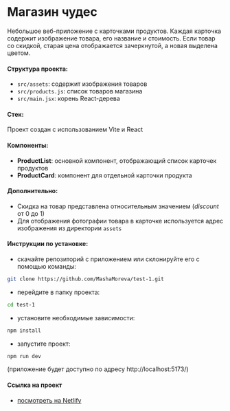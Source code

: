 # Магазин чудес

Небольшое веб-приложение с карточками продуктов. Каждая карточка содержит изображение товара, его название и стоимость. Если товар со скидкой, старая цена отображается зачеркнутой, а новая выделена цветом.

#### Структура проекта:

- `src/assets`: содержит изображения товаров
- `src/products.js`: список товаров магазина
- `src/main.jsx`: корень React-дерева

#### Стек:

Проект создан с использованием Vite и React

#### Компоненты:

- **ProductList**: основной компонент, отображающий список карточек продуктов
- **ProductCard**: компонент для отдельной карточки продукта

#### Дополнительно:

- Скидка на товар представлена относительным значением (_discount_ от 0 до 1)
- Для отображения фотографии товара в карточке используется адрес изображения из директории `assets`

#### Инструкции по установке:

- cкачайте репозиторий с приложением или склонируйте его с помощью команды:

```sh
git clone https://github.com/MashaMoreva/test-1.git
```

- перейдите в папку проекта:

```sh
cd test-1
```

- установите необходимые зависимости:

```sh
npm install
```

- запустите проект:

```sh
npm run dev
```

(приложение будет доступно по адресу http://localhost:5173/)

#### Ссылка на проект

- [посмотреть на Netlify](https://eclectic-cucurucho-2fb9ec.netlify.app/)
